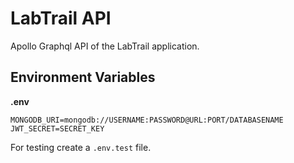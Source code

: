 # LabTrail API

Apollo Graphql API of the LabTrail application.

## Environment Variables

**.env**

```
MONGODB_URI=mongodb://USERNAME:PASSWORD@URL:PORT/DATABASENAME
JWT_SECRET=SECRET_KEY
```

For testing create a `.env.test` file.